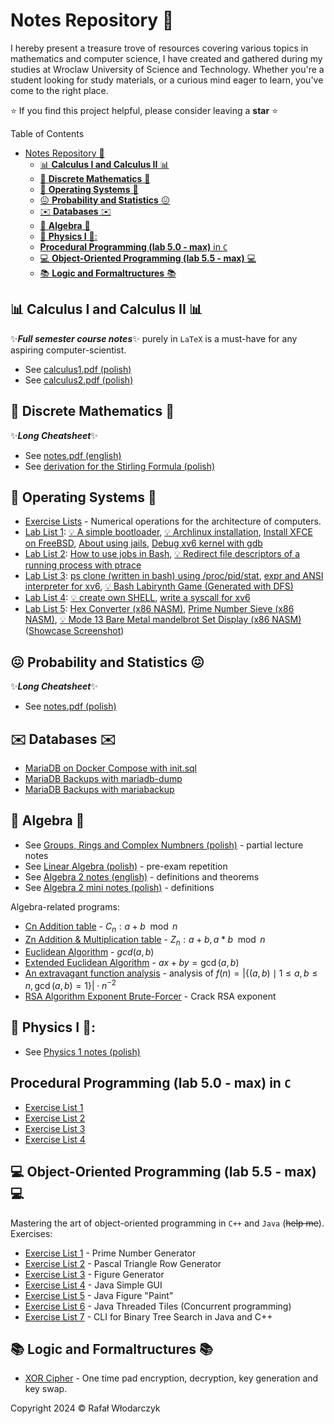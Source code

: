# Notes Repository 🚀
I hereby present a treasure trove of resources covering various topics in mathematics and computer science, I have created and gathered during my studies at Wroclaw University of Science and Technology. Whether you're a student looking for study materials, or a curious mind eager to learn, you've come to the right place.

⭐ If you find this project helpful, please consider leaving a **star** ⭐

Table of Contents

- [Notes Repository 🚀](#notes-repository-)
  - [📊 **Calculus I and Calculus II** 📊](#-calculus-i-and-calculus-ii-)
  - [🤭 **Discrete Mathematics** 🤭](#-discrete-mathematics-)
  - [🧠 **Operating Systems** 🧠](#-operating-systems-)
  - [😖 **Probability and Statistics** 😖](#-probability-and-statistics-)
  - [✉️ **Databases** ✉️](#️-databases-️)
  - [🤔 **Algebra** 🤔](#-algebra-)
  - [🌌 **Physics I** 🌌:](#-physics-i-)
  - [**Procedural Programming (lab 5.0 - max)** in `C`](#procedural-programming-lab-50---max-in-c)
  - [💻 **Object-Oriented Programming (lab 5.5 - max)** 💻](#-object-oriented-programming-lab-55---max-)
  - [📚 **Logic and Formaltructures** 📚](#-logic-and-formaltructures-)

## 📊 **Calculus I and Calculus II** 📊

✨***Full semester course notes***✨ purely in `LaTeX` is a must-have for any aspiring computer-scientist. 
- See [calculus1.pdf (polish)](https://github.com/Rafisto/uni/raw/master/1_semester_2023/calculus_1/calculus.pdf)
- See [calculus2.pdf (polish)](https://github.com/Rafisto/uni/raw/master/2_semester_2024/calculus_2/calculus2.pdf)

## 🤭 **Discrete Mathematics** 🤭

✨***Long Cheatsheet***✨
- See [notes.pdf (english)](https://github.com/Rafisto/uni/raw/master/2_semester_2024/discrete_mathematics/notes.pdf)
- See [derivation for the Stirling Formula (polish)](https://github.com/Rafisto/uni/raw/master/2_semester_2024/discrete_mathematics/wzor-stirlinga.pdf)

## 🧠 **Operating Systems** 🧠

- [Exercise Lists](https://github.com/Rafisto/uni/tree/master/3_semester_2024/akiso/cw) - Numerical operations for the architecture of computers.
- [Lab List 1](./3_semester_2024/akiso/lab/lista1/REAMDME.md): [💡 A simple bootloader](./3_semester_2024/akiso/lab/lista1#Bootloader), [💡 Archlinux installation](./3_semester_2024/akiso/lab/lista1#zadanie-1-2-3), [Install XFCE on FreeBSD](./3_semester_2024/akiso/lab/lista1#zadanie-5), [About using jails](./3_semester_2024/akiso/lab/lista1#jails-1), [Debug xv6 kernel with gdb](./3_semester_2024/akiso/lab/lista1#zadanie-4)
- [Lab List 2](./3_semester_2024/akiso/lab/lista2): [How to use jobs in Bash](./3_semester_2024/akiso/lab/lista2/README.md#exercise-4---jobs-fg-bg-kill), [💡 Redirect file descriptors of a running process with ptrace](./3_semester_2024/akiso/lab/lista2/README.md#exercise-9---ptrace-redirector)
- [Lab List 3](./3_semester_2024/akiso/lab/lista3): [ps clone (written in bash) using /proc/pid/stat](./3_semester_2024/akiso/lab/lista3/README.md#exercise-1), [expr and ANSI interpreter for xv6](./3_semester_2024/akiso/lab/lista3/README.md#exercise-4-and-exercise-5), 
[💡 Bash Labirynth Game (Generated with DFS)](./3_semester_2024/akiso/lab/lista3/README.md#exercise-6)
- [Lab List 4](./3_semester_2024/akiso/lab/lista4): [💡 create own SHELL](./3_semester_2024/akiso/lab/lista4/ex3-5), [write a syscall for xv6](./3_semester_2024/akiso/lab/lista4/README.md#exercise-6)
- [Lab List 5](./3_semester_2024/akiso/lab/lista5): [Hex Converter (x86 NASM)](./3_semester_2024/akiso/lab/lista5/ex3), [Prime Number Sieve (x86 NASM)](./3_semester_2024/akiso/lab/lista5/ex4), [💡 Mode 13 Bare Metal mandelbrot Set Display (x86 NASM)](./3_semester_2024/akiso/lab/lista5/ex5) ([Showcase Screenshot](./3_semester_2024/akiso/lab/lista5/mandelbrot-qemu.png))

## 😖 **Probability and Statistics** 😖

✨***Long Cheatsheet***✨
- See [notes.pdf (polish)](./3_semester_2024/mpis/notes.pdf)

## ✉️ **Databases** ✉️

- [MariaDB on Docker Compose with init.sql](./3_semester_2024/db/lab/lista1/compose.yaml)
- [MariaDB Backups with mariadb-dump](./3_semester_2024/db/lab/lista3/solve.md#mariadb-dump)
- [MariaDB Backups with mariabackup](./3_semester_2024/db/lab/lista3/solve.md#mariabackup)

## 🤔 **Algebra** 🤔

- See [Groups, Rings and Complex Numbners (polish)](https://github.com/Rafisto/uni/raw/master/1_semester_2023/algebra_1/wyklad.pdf) - partial lecture notes
- See [Linear Algebra (polish)](https://github.com/Rafisto/uni/blob/master/1_semester_2023/algebra_1/kolokwium-2-tematy.md) - pre-exam repetition
- See [Algebra 2 notes (english)](https://github.com/Rafisto/uni/raw/master/2_semester_2024/algebra_2/algebra2.pdf) - definitions and theorems
- See [Algebra 2 mini notes (polish)](https://github.com/Rafisto/uni/blob/master/2_semester_2024/algebra_2/notes.md) - definitions

Algebra-related programs:

- [Cn Addition table](https://github.com/Rafisto/uni/blob/master/1_semester_2023/algebra_1/programy/zadanie24-c.py) - $C_n: a + b \mod n$
- [Zn Addition & Multiplication table](https://github.com/Rafisto/uni/blob/master/1_semester_2023/algebra_1/programy/zadanie24.py) - $Z_n: a + b, a * b \mod n$
- [Euclidean Algorithm](https://github.com/Rafisto/uni/blob/master/1_semester_2023/algebra_1/programy/zadanie39.py) - $gcd(a, b)$
- [Extended Euclidean Algorithm](https://github.com/Rafisto/uni/blob/master/1_semester_2023/algebra_1/programy/zadanie40.py) - $ax + by = \gcd(a, b)$
- [An extravagant function analysis](https://github.com/Rafisto/uni/blob/master/1_semester_2023/algebra_1/programy/zadanie49.py) - analysis of $f(n)=\left|\{(a,b) \mid 1 \leq a,b \leq n, \gcd(a,b)=1\}\right| \cdot n^{-2}$
- [RSA Algorithm Exponent Brute-Forcer](https://github.com/Rafisto/uni/blob/master/2_semester_2024/algebra_2/programs/rsa34.py) - Crack RSA exponent

## 🌌 **Physics I** 🌌:

- See [Physics 1 notes (polish)](https://github.com/Rafisto/uni/blob/master/2_semester_2024/physics_1/physics.pdf)

##  **Procedural Programming (lab 5.0 - max)** in `C`

- [Exercise List 1](https://github.com/Rafisto/uni/tree/master/1_semester_2023/introduction_to_computer_science/lab1/)
- [Exercise List 2](https://github.com/Rafisto/uni/tree/master/1_semester_2023/introduction_to_computer_science/lab2/)
- [Exercise List 3](https://github.com/Rafisto/uni/tree/master/1_semester_2023/introduction_to_computer_science/lab3/)
- [Exercise List 4](https://github.com/Rafisto/uni/tree/master/1_semester_2023/introduction_to_computer_science/lab4/)

## 💻 **Object-Oriented Programming (lab 5.5 - max)** 💻

Mastering the art of object-oriented programming in `C++` and `Java` (~~help me~~). Exercises:
- [Exercise List 1](https://github.com/Rafisto/uni/tree/master/2_semester_2024/oop/lab1/) - Prime Number Generator
- [Exercise List 2](https://github.com/Rafisto/uni/tree/master/2_semester_2024/oop/lab2/) - Pascal Triangle Row Generator
- [Exercise List 3](https://github.com/Rafisto/uni/tree/master/2_semester_2024/oop/lab3/) - Figure Generator
- [Exercise List 4](https://github.com/Rafisto/uni/tree/master/2_semester_2024/oop/lab4/) - Java Simple GUI
- [Exercise List 5](https://github.com/Rafisto/uni/tree/master/2_semester_2024/oop/lab5/) - Java Figure "Paint"
- [Exercise List 6](https://github.com/Rafisto/uni/tree/master/2_semester_2024/oop/lab6/) - Java Threaded Tiles (Concurrent programming)
- [Exercise List 7](https://github.com/Rafisto/uni/tree/master/2_semester_2024/oop/lab7/) - CLI for Binary Tree Search in Java and C++ 
  
## 📚 **Logic and Formaltructures** 📚

- [XOR Cipher](https://github.com/Rafisto/uni/blob/master/1_semester_2023/logic_and_formal_structures/programy/xorcipher.py) - One time pad encryption, decryption, key generation and key swap.

Copyright 2024 © Rafał Włodarczyk
